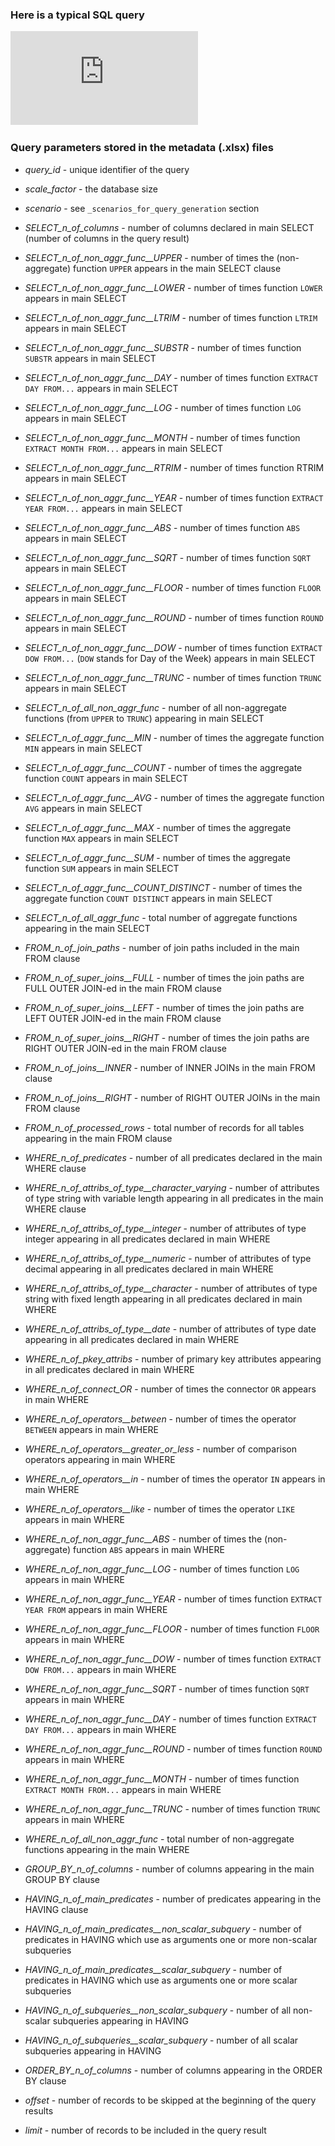 ### Here is a typical SQL query
![A PostgreSQL Query](https://github.com/marinfotache/SQL-Queries-for-TPC-H/blob/main/_query_template/Q2311052230000015.pdf)


### Query parameters stored in the metadata (.xlsx) files

* _query_id_ - unique identifier of the query                                      
* _scale_factor_ - the database size                                 
* _scenario_ - see `_scenarios_for_query_generation` section                                     

* _SELECT_n_of_columns_ - number of columns declared in main SELECT (number of columns in the query result)                     
* _SELECT_n_of_non_aggr_func__UPPER_ - number of times the (non-aggregate) function `UPPER` appears in the main SELECT clause
* _SELECT_n_of_non_aggr_func__LOWER_ - number of times function `LOWER` appears in main SELECT                
* _SELECT_n_of_non_aggr_func__LTRIM_ - number of times function `LTRIM` appears in main SELECT                 
* _SELECT_n_of_non_aggr_func__SUBSTR_ - number of times function `SUBSTR` appears in main SELECT    
* _SELECT_n_of_non_aggr_func__DAY_ - number of times function `EXTRACT DAY FROM...` appears in main SELECT   
* _SELECT_n_of_non_aggr_func__LOG_ - number of times function `LOG` appears in main SELECT   
* _SELECT_n_of_non_aggr_func__MONTH_ - number of times function `EXTRACT MONTH FROM...`  appears in main SELECT   
* _SELECT_n_of_non_aggr_func__RTRIM_ - number of times function RTRIM appears in main SELECT    
* _SELECT_n_of_non_aggr_func__YEAR_ - number of times function `EXTRACT YEAR FROM...`  appears in main SELECT    
* _SELECT_n_of_non_aggr_func__ABS_ - number of times function `ABS` appears in main SELECT   
* _SELECT_n_of_non_aggr_func__SQRT_ - number of times function `SQRT` appears in main SELECT   
* _SELECT_n_of_non_aggr_func__FLOOR_ - number of times function `FLOOR` appears in main SELECT   
* _SELECT_n_of_non_aggr_func__ROUND_ - number of times function `ROUND` appears in main SELECT    
* _SELECT_n_of_non_aggr_func__DOW_ - number of times function `EXTRACT DOW FROM...` (`DOW` stands for Day of the Week) appears in main SELECT   
* _SELECT_n_of_non_aggr_func__TRUNC_ - number of times function `TRUNC` appears in main SELECT   
* _SELECT_n_of_all_non_aggr_func_ - number of all non-aggregate functions (from `UPPER` to `TRUNC`) appearing in main SELECT   
* _SELECT_n_of_aggr_func__MIN_ - number of times the aggregate function `MIN` appears in main SELECT   
* _SELECT_n_of_aggr_func__COUNT_ - number of times the aggregate function `COUNT` appears in main SELECT   
* _SELECT_n_of_aggr_func__AVG_ - number of times the aggregate function `AVG` appears in main SELECT    
* _SELECT_n_of_aggr_func__MAX_ - number of times the aggregate function `MAX` appears in main SELECT  
* _SELECT_n_of_aggr_func__SUM_  - number of times the aggregate function `SUM` appears in main SELECT 
* _SELECT_n_of_aggr_func__COUNT_DISTINCT_ - number of times the aggregate function `COUNT DISTINCT` appears in main SELECT  
* _SELECT_n_of_all_aggr_func_ - total number of aggregate functions appearing in the main SELECT

* _FROM_n_of_join_paths_ - number of join paths included in the main FROM clause
* _FROM_n_of_super_joins__FULL_ - number of times the join paths are FULL OUTER JOIN-ed in the main FROM clause
* _FROM_n_of_super_joins__LEFT_ - number of times the join paths are LEFT OUTER JOIN-ed in the main FROM clause
* _FROM_n_of_super_joins__RIGHT_ - number of times the join paths are RIGHT OUTER JOIN-ed in the main FROM clause
* _FROM_n_of_joins__INNER_ - number of INNER JOINs in the main FROM clause
* _FROM_n_of_joins__RIGHT_ - number of RIGHT OUTER JOINs in the main FROM clause
* _FROM_n_of_processed_rows_ - total number of records for all tables appearing in the main FROM clause
  
* _WHERE_n_of_predicates_ - number of all predicates declared in the main WHERE clause
* _WHERE_n_of_attribs_of_type__character_varying_ - number of attributes of type string with variable length appearing in all predicates in the main WHERE clause
* _WHERE_n_of_attribs_of_type__integer_ - number of attributes of type integer appearing in all predicates declared in main WHERE 
* _WHERE_n_of_attribs_of_type__numeric_ - number of attributes of type decimal appearing in all predicates declared in main WHERE
* _WHERE_n_of_attribs_of_type__character_ - number of attributes of type string with fixed length appearing in all predicates declared in main WHERE
* _WHERE_n_of_attribs_of_type__date_ - number of attributes of type date appearing in all predicates declared in main WHERE
* _WHERE_n_of_pkey_attribs_ - number of primary key attributes appearing in all predicates declared in main WHERE
* _WHERE_n_of_connect_OR_ - number of times the connector `OR` appears in main WHERE
* _WHERE_n_of_operators__between_ - number of times the operator `BETWEEN` appears in main WHERE
* _WHERE_n_of_operators__greater_or_less_ - number of comparison operators appearing in main WHERE
* _WHERE_n_of_operators__in_ - number of times the operator `IN` appears in main WHERE
* _WHERE_n_of_operators__like_ - number of times the operator `LIKE` appears in main WHERE
* _WHERE_n_of_non_aggr_func__ABS_ - number of times the (non-aggregate) function `ABS` appears in main WHERE
* _WHERE_n_of_non_aggr_func__LOG_ - number of times function `LOG` appears in main WHERE
* _WHERE_n_of_non_aggr_func__YEAR_ - number of times function `EXTRACT YEAR FROM` appears in main WHERE
* _WHERE_n_of_non_aggr_func__FLOOR_ - number of times function `FLOOR` appears in main WHERE
* _WHERE_n_of_non_aggr_func__DOW_ - number of times function `EXTRACT DOW FROM...` appears in main WHERE
* _WHERE_n_of_non_aggr_func__SQRT_ - number of times function `SQRT` appears in main WHERE
* _WHERE_n_of_non_aggr_func__DAY_ - number of times function `EXTRACT DAY FROM...` appears in main WHERE
* _WHERE_n_of_non_aggr_func__ROUND_ - number of times function `ROUND` appears in main WHERE
* _WHERE_n_of_non_aggr_func__MONTH_ - number of times function `EXTRACT MONTH FROM...` appears in main WHERE
* _WHERE_n_of_non_aggr_func__TRUNC_ - number of times function `TRUNC` appears in main WHERE
* _WHERE_n_of_all_non_aggr_func_ - total number of non-aggregate functions appearing in the main WHERE
  
* _GROUP_BY_n_of_columns_ - number of columns appearing in the main GROUP BY clause

* _HAVING_n_of_main_predicates_ - number of predicates appearing in the HAVING clause
* _HAVING_n_of_main_predicates__non_scalar_subquery_ - number of predicates in HAVING which use as arguments one or more non-scalar subqueries
* _HAVING_n_of_main_predicates__scalar_subquery_ - number of predicates in HAVING which use as arguments one or more scalar subqueries
* _HAVING_n_of_subqueries__non_scalar_subquery_ - number of all non-scalar subqueries appearing in HAVING
* _HAVING_n_of_subqueries__scalar_subquery_ - number of all scalar subqueries appearing in HAVING

* _ORDER_BY_n_of_columns_ - number of columns appearing in the ORDER BY clause
* _offset_ - number of records to be skipped at the beginning of the query results
* _limit_ - number of records to be included in the query result
